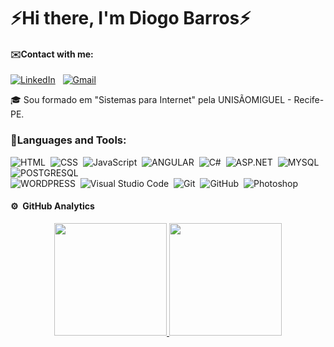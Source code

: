 <h1>⚡Hi there, I'm Diogo Barros⚡</h1>
 
<h4>✉️Contact with me:</h4>
<p><a href="https://www.linkedin.com/in/diogobarros-code/"><img alt="LinkedIn" src="https://img.shields.io/badge/linkedin%20-%230077B5.svg?&style=flat&logo=linkedin&logoColor=white"/></a> &nbsp;
<a href="mailto:diogobarros.code@gmail.com"><img alt="Gmail" src="https://img.shields.io/badge/Gmail-D14836?style=flat&logo=gmail&logoColor=white" /></a></p>


<p>🎓 Sou formado em "Sistemas para Internet" pela UNISÃOMIGUEL - Recife-PE.</p>


<h3 align="left">🚀Languages and Tools:</h3>

![HTML](https://img.shields.io/badge/-HTML-05122A?style=flat&logo=HTML5)&nbsp;
![CSS](https://img.shields.io/badge/-CSS-05122A?style=flat&logo=CSS3&logoColor=1572B6)&nbsp;
![JavaScript](https://img.shields.io/badge/-JavaScript-05122A?style=flat&logo=javascript)&nbsp;
![ANGULAR](https://img.shields.io/badge/-Angular-05122A?&logo=Angular)&nbsp;
![C#](https://img.shields.io/badge/-CSharp-05122A?style=flat&logo=C%2B%2B&logoColor=00599C)&nbsp;
![ASP.NET](https://img.shields.io/badge/-Asp.NETCore-05122A?style=flat&logo=C%2B%2B&logoColor=00599C)&nbsp;
![MYSQL](https://img.shields.io/badge/-MySQL-05122A?&logo=MySQL)&nbsp;
![POSTGRESQL](https://img.shields.io/badge/-PostgreSql-05122A?&logo=PostgreSql) </br>
![WORDPRESS](https://img.shields.io/badge/-Wordpress-05122A?&logo=Wordpress)&nbsp;
![Visual Studio Code](https://img.shields.io/badge/-Visual%20Studio%20Code-05122A?style=flat&logo=visual-studio-code&logoColor=007ACC)&nbsp;
![Git](https://img.shields.io/badge/-Git-05122A?style=flat&logo=git)&nbsp;
![GitHub](https://img.shields.io/badge/-GitHub-05122A?style=flat&logo=github)&nbsp;
![Photoshop](https://img.shields.io/badge/-Photoshop-05122A?style=flat&logo=adobe-photoshop)&nbsp;

#### ⚙️ &nbsp;GitHub Analytics

<p align="center">
<a href="https://github.com/DiogoBarrosCode">
  <img height="180em" src="https://github-readme-stats-eight-theta.vercel.app/api?username=DiogoBarrosCode&show_icons=true&theme=algolia&include_all_commits=true&count_private=true"/>
  <img height="180em" src="https://github-readme-stats-eight-theta.vercel.app/api/top-langs/?username=DiogoBarrosCode&layout=compact&langs_count=8&theme=algolia"/>
</a>
</p>


<p align="left">


</p>

